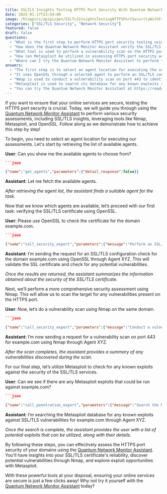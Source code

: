 ```yaml
---
title: SSLTLS Insights Testing HTTPS Port Security With Quantum Network Monitor
date: 2025-01-17T23:54:00
image: /blogpics/apipicgen/SSLTLSInsightsTestingHTTPSPortSecurityWithFreeNetworkMonitor-0XP8F6591M.jpg
categories: ["SSL/TLS Security", "Network Security"]
featured: false
draft: false
questions:
  - "What is the first step to perform HTTPS port security testing using the Quantum Network Monitor Assistant?"
  - "How does the Quantum Network Monitor Assistant verify the SSL/TLS certificate of a domain?"
  - "What tool is used to perform a vulnerability scan on the HTTPS port in this guide?"
  - "How can Metasploit be utilized in assessing HTTPS port security according to the blog post?"
  - "Where can I try the Quantum Network Monitor Assistant to perform these security assessments myself?"
answers:
  - "The first step is to select an agent location for executing the security assessments by retrieving the list of available agents."
  - "It uses OpenSSL through a selected agent to perform an SSL/TLS configuration check, validating the SSL certificate and checking for any vulnerabilities."
  - "Nmap is used to conduct a vulnerability scan on port 443 to identify any potential security weaknesses."
  - "Metasploit is used to search its database for any known exploits related to SSL/TLS vulnerabilities for the target domain, helping to identify potential exploit opportunities."
  - "You can try the Quantum Network Monitor Assistant at https://readyforquantum.com/?assistant=open to perform SSL/TLS checks, vulnerability scans, and exploit searches."
---
```

If you want to ensure that your online services are secure, testing the HTTPS port security is crucial. Today, we will guide you through using the [Quantum Network Monitor Assistant](https://readyforquantum.com/?assistant=open) to perform various security assessments, including SSL/TLS insights, leveraging tools like Nmap, Metasploit, and OpenSSL. Follow along as we demonstrate how to achieve this step by step!

To begin, you need to select an agent location for executing our assessments. Let's start by retrieving the list of available agents.

**User**: Can you show me the available agents to choose from?

```json
```json

{"name":"get_agents","parameters":{"detail_response":false}}
```

**Assistant**: Let me fetch the available agents. 

*After retrieving the agent list, the assistant finds a suitable agent for the task.*

Now that we know which agents are available, let’s proceed with our first task: verifying the SSL/TLS certificate using OpenSSL.

**User**: Please use OpenSSL to check the certificate for the domain example.com.

```json
```json

{"name":"call_security_expert","parameters":{"message":"Perform an SSL/TLS configuration check for the domain example.com. Validate the SSL certificate and check for any vulnerabilities.","agent_location":"Agent XYZ"}}
```

**Assistant**: I’m sending the request for an SSL/TLS configuration check for the domain example.com using OpenSSL through Agent XYZ. This will validate the SSL certificate and check for any potential vulnerabilities.

*Once the results are returned, the assistant summarizes the information obtained about the security of the SSL/TLS certificate.*

Next, we’ll perform a more comprehensive security assessment using Nmap. This will allow us to scan the target for any vulnerabilities present on the HTTPS port.

**User**: Now, let’s do a vulnerability scan using Nmap on the same domain.

```json
```json

{"name":"call_security_expert","parameters":{"message":"Conduct a vulnerability scan for the domain example.com on port 443 using Nmap. Identify any potential security weaknesses.","agent_location":"Agent XYZ"}}
```

**Assistant**: I’m now sending a request for a vulnerability scan on port 443 for example.com using Nmap through Agent XYZ.

*After the scan completes, the assistant provides a summary of any vulnerabilities discovered during the scan.*

For our final step, let’s utilize Metasploit to check for any known exploits against the security of the SSL/TLS services.

**User**: Can we see if there are any Metasploit exploits that could be run against example.com?

```json
```json

{"name":"call_penetration_expert","parameters":{"message":"Search the Metasploit database for any available exploits related to SSL/TLS vulnerabilities for the domain example.com.","agent_location":"Agent XYZ"}}
```

**Assistant**: I’m searching the Metasploit database for any known exploits against SSL/TLS vulnerabilities for example.com through Agent XYZ.

*Once the search is complete, the assistant provides the user with a list of potential exploits that can be utilized, along with their details.*

By following these steps, you can effectively assess the HTTPS port security of your domains using the [Quantum Network Monitor Assistant](https://readyforquantum.com/?assistant=open). You'll have insights into your SSL/TLS certificate's reliability, discover potential vulnerabilities through Nmap, and explore exploit opportunities with Metasploit. 

With these powerful tools at your disposal, ensuring your online services are secure is just a few clicks away! Why not try it yourself with the [Quantum Network Monitor Assistant](https://readyforquantum.com/?assistant=open) today?